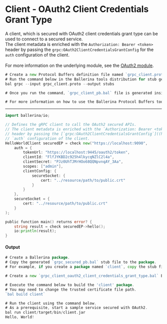 # Client - OAuth2 Client Credentials Grant Type

 A client, which is secured with OAuth2 client credentials grant type
 can be used to connect to a secured service.<br/>
 The client metadata is enriched with the `Authorization: Bearer <token>`
 header by passing the `grpc:OAuth2ClientCredentialsGrantConfig` for the
 `auth` configuration of the client.<br/><br/>
 For more information on the underlying module,
 see the [OAuth2 module](https:docs.central.ballerina.io/ballerina/oauth2/latest/).

```go
# Create a new Protocol Buffers definition file named `grpc_client.proto` and add the service definition to it.
# Run the command below in the Ballerina tools distribution for stub generation.
bal grpc --input grpc_client.proto --output stubs

# Once you run the command, `grpc_client_pb.bal` file is generated inside stubs directory.

# For more information on how to use the Ballerina Protocol Buffers tool, see the [Proto To Ballerina](https://ballerina.io/learn/by-example/proto-to-ballerina.html) example.
```

***

```go
import ballerina/io;

// Defines the gRPC client to call the OAuth2 secured APIs.
// The client metadata is enriched with the `Authorization: Bearer <token>`
// header by passing the [`grpc:OAuth2ClientCredentialsGrantConfig`]((https://docs.central.ballerina.io/ballerina/grpc/latest/records/OAuth2ClientCredentialsGrantConfig) for the
// `auth` configuration of the client.
HelloWorldClient securedEP = check new("https://localhost:9090",
    auth = {
        tokenUrl: "https://localhost:9445/oauth2/token",
        clientId: "FlfJYKBD2c925h4lkycqNZlC2l4a",
        clientSecret: "PJz0UhTJMrHOo68QQNpvnqAY_3Aa",
        scopes: ["admin"],
        clientConfig: {
            secureSocket: {
                cert: "../resource/path/to/public.crt"
            }
        }
    },
    secureSocket = {
        cert: "../resource/path/to/public.crt"
    }
);

public function main() returns error? {
    string result = check securedEP->hello();
    io:println(result);
}
```

#### Output

```go
# Create a Ballerina package.
# Copy the generated `grpc_secured_pb.bal` stub file to the package.
# For example, if you create a package named `client`, copy the stub file to the `client` package.

# Create a new `grpc_client_oauth2_client_credentials_grant_type.bal` Ballerina file inside the `client` package and add the client implementation.

# Execute the command below to build the 'client' package.
# You may need to change the trusted certificate file path.
`bal build client`

# Run the client using the command below.
# As a prerequisite, start a sample service secured with OAuth2.
bal run client/target/bin/client.jar
Hello, World!
```